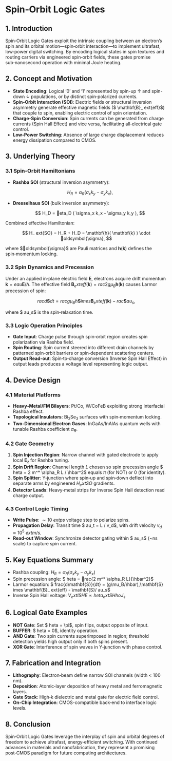 # Spin‑Orbit Logic Gates

## 1. Introduction

Spin‑Orbit Logic Gates exploit the intrinsic coupling between an electron’s spin and its orbital motion—spin‑orbit interaction—to implement ultrafast, low‑power digital switching. By encoding logical states in spin textures and routing carriers via engineered spin‑orbit fields, these gates promise sub‑nanosecond operation with minimal Joule heating.

## 2. Concept and Motivation

* **State Encoding**: Logical ‘0’ and ‘1’ represented by spin-up ↑ and spin-down ↓ populations, or by distinct spin‑polarized currents.
* **Spin‑Orbit Interaction (SOI)**: Electric fields or structural inversion asymmetry generate effective magnetic fields ($ \mathbf{B}_	ext{eff}$) that couple to spin, enabling electric control of spin orientation.
* **Charge‑Spin Conversion**: Spin currents can be generated from charge currents (Spin Hall Effect) and vice versa, facilitating all‑electrical gate control.
* **Low‑Power Switching**: Absence of large charge displacement reduces energy dissipation compared to CMOS.

## 3. Underlying Theory

### 3.1 Spin‑Orbit Hamiltonians

* **Rashba SOI** (structural inversion asymmetry):

  $$
  H_R = \alpha_R ( \sigma_x k_y - \sigma_y k_x ),
  $$

* **Dresselhaus SOI** (bulk inversion asymmetry):

  $$
  H_D = eta_D ( \sigma_x k_x - \sigma_y k_y ),
  $$

Combined effective Hamiltonian:

$$
H_	ext{SO} = H_R + H_D = \mathbf{h}( \mathbf{k} ) \cdot oldsymbol{\sigma},
$$

where $oldsymbol{\sigma}$ are Pauli matrices and $\mathbf{h}( \mathbf{k} )$ defines the spin‑momentum locking.

### 3.2 Spin Dynamics and Precession

Under an applied in‑plane electric field $\mathbf{E}$, electrons acquire drift momentum $\mathbf{k} = e 	au \mathbf{E} / \hbar$. The effective field $\mathbf{B}_	ext{eff}(\mathbf{k}) = rac{2}{g \mu_B} \mathbf{h}(\mathbf{k})$ causes Larmor precession of spin:

$$
rac{d\mathbf{S}}{dt} = rac{g \mu_B}{\hbar} \mathbf{S} 	imes \mathbf{B}_	ext{eff}(\mathbf{k}) - rac{\mathbf{S}}{	au_s},
$$

where $	au_s$ is the spin‑relaxation time.

### 3.3 Logic Operation Principles

* **Gate Input**: Charge pulse through spin‑orbit region creates spin polarization via Rashba field.
* **Spin Routing**: Spin current steered into different drain channels by patterned spin‑orbit barriers or spin‑dependent scattering centers.
* **Output Read‑out**: Spin‑to‑charge conversion (Inverse Spin Hall Effect) in output leads produces a voltage level representing logic output.

## 4. Device Design

### 4.1 Material Platforms

* **Heavy‑Metal/FM Bilayers**: Pt/Co, W/CoFeB exploiting strong interfacial Rashba effect.
* **Topological Insulators**: Bi$_2$Se$_3$ surfaces with spin‑momentum locking.
* **Two‑Dimensional Electron Gases**: InGaAs/InAlAs quantum wells with tunable Rashba coefficient $\alpha_R$.

### 4.2 Gate Geometry

1. **Spin Injection Region**: Narrow channel with gated electrode to apply local $\mathbf{E}_z$ for Rashba tuning.
2. **Spin Drift Region**: Channel length $L$ chosen so spin precession angle $	heta = 2 m^* \alpha_R L / \hbar^2$ equals $\pi$ (for NOT) or $0$ (for identity).
3. **Spin Splitter**: Y‑junction where spin‑up and spin‑down deflect into separate arms by engineered $H_	ext{SO}$ gradients.
4. **Detector Leads**: Heavy‑metal strips for Inverse Spin Hall detection read charge output.

### 4.3 Control Logic Timing

* **Write Pulse**: $\sim 10\ 	ext{ps}$ voltage step to polarize spins.
* **Propagation Delay**: Transit time $	au_t = L / v_d$, with drift velocity $v_d \approx 10^5\ 	ext{m/s}$.
* **Read‑out Window**: Synchronize detector gating within $	au_s$ (\~ns scale) to capture spin current.

## 5. Key Equations Summary

* Rashba coupling: $H_R = \alpha_R (\sigma_x k_y - \sigma_y k_x)$
* Spin precession angle: $	heta = rac{2 m^* \alpha_R L}{\hbar^2}$
* Larmor equation: $	frac{d\mathbf{S}}{dt} = (g\mu_B/\hbar)\,\mathbf{S}	imes \mathbf{B}_	ext{eff} - \mathbf{S}/	au_s$
* Inverse Spin Hall voltage: $V_	ext{ISHE} \propto 	heta_	ext{SH} 
  ho J_s$

## 6. Logical Gate Examples

* **NOT Gate**: Set $	heta = \pi$, spin flips, output opposite of input.
* **BUFFER**: $	heta = 0$, identity operation.
* **AND Gate**: Two spin currents superimposed in region; threshold detection yields high output only if both spins present.
* **XOR Gate**: Interference of spin waves in Y‑junction with phase control.

## 7. Fabrication and Integration

* **Lithography**: Electron‑beam define narrow SOI channels (width < 100 nm).
* **Deposition**: Atomic‑layer deposition of heavy metal and ferromagnetic layers.
* **Gate Stack**: High‑k dielectric and metal gate for electric field control.
* **On‑Chip Integration**: CMOS-compatible back‑end to interface logic levels.

## 8. Conclusion

Spin‑Orbit Logic Gates leverage the interplay of spin and orbital degrees of freedom to achieve ultrafast, energy‑efficient switching. With continued advances in materials and nanofabrication, they represent a promising post‑CMOS paradigm for future computing architectures.
